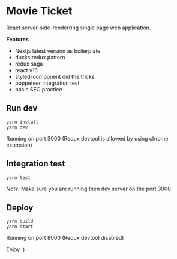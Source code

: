 # Movie Ticket

React server-side-renderring single page web application.

__Features__
- Nextjs latest version as boilerplate.
- ducks redux pattern
- redux saga
- react v16
- styled-component did the tricks
- puppeteer integration test
- basic SEO practice

## Run dev

```
yarn install
yarn dev
```
Running on port 3000 (Redux devtool is allowed by using chrome extension)

## Integration test
```
yarn test
```
*Note:* Make sure you are running then dev server on the port 3000

## Deploy

```
yarn build
yarn start
```
Running on port 8000 (Redux devtool disabled)

Enjoy :)